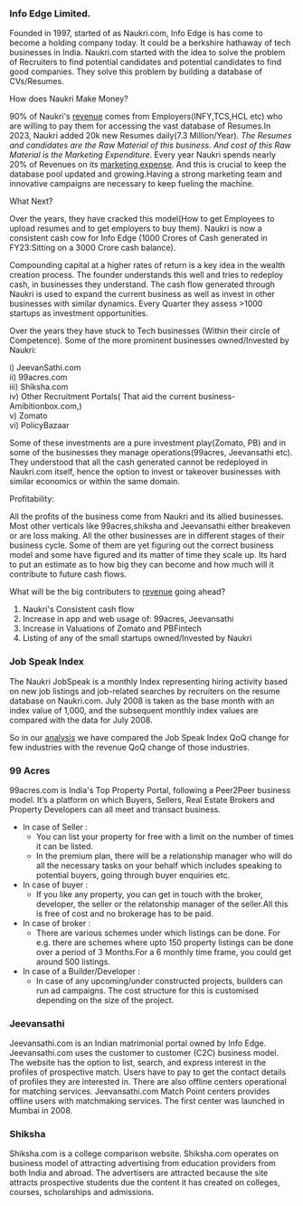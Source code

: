 ### Info Edge Limited.

Founded in 1997, started of as Naukri.com, Info Edge is has come to become a holding company today. It could be a berkshire hathaway of tech businesses in India. 
Naukri.com  started with the idea to solve the problem of Recruiters to find potential candidates and potential candidates to find good companies. They solve this problem by building a database of CVs/Resumes.

How does Naukri Make Money?

90% of Naukri's [revenue](https://github.com/qodeinvestments/Swan-Documentation/assets/67407393/50721c74-fab3-49a6-94dd-8ec47c9a7013) comes from Employers(INFY,TCS,HCL etc) who are willing to pay them for accessing the vast database of Resumes.In 2023, Naukri added 20k new Resumes daily(7.3 Million/Year). *The Resumes and candidates are the Raw Material of this business. And cost of this Raw Material is the Marketing Expenditure*. Every year Naukri spends nearly 20% of Revenues on its [marketing expense](https://github.com/qodeinvestments/Swan-Documentation/assets/67407393/13e4707e-ec33-4d98-af41-bc66dff4f091). And this is crucial to keep the database pool updated and growing.Having a strong marketing team and innovative campaigns are necessary to keep fueling the machine. 

What Next?

Over the years, they have cracked this model(How to get Employees to upload resumes and to get employers to buy them). Naukri is now a consistent cash cow for Info Edge (1000 Crores of Cash generated in FY23:Sitting on a 3000 Crore cash balance).

Compounding capital at a higher rates of return is a key idea in the wealth creation process. The founder understands this well and tries to redeploy cash, in businesses they understand. The cash flow generated through Naukri is used to expand the current business as well as invest in other businesses with similar dynamics. Every Quarter they assess >1000 startups as investment opportunities.

Over the years they have stuck to Tech businesses (Within their circle of Competence). Some of the more prominent businesses owned/Invested by Naukri:

i)    JeevanSathi.com  
ii)   99acres.com  
iii)  Shiksha.com  
iv)   Other Recruitment Portals( That aid the current business- Amibitionbox.com,)  
v)    Zomato  
vi)   PolicyBazaar  

Some of these investments are a pure investment play(Zomato, PB) and in some of the businesses they manage operations(99acres, Jeevansathi etc). They understood that all the cash generated cannot be redeployed in Naukri.com itself, hence the option to invest or takeover businesses with similar economics or within the same domain. 

Profitability:

All the profits of the business come from Naukri and its allied businesses. Most other verticals like 99acres,shiksha and Jeevansathi either breakeven or are loss making. All the other businesses are in different stages of their business cycle. Some of them are yet figuring out the correct business model and some have figured and its matter of time they scale up. Its hard to put an estimate as to how big they can become and how much will it contribute to future cash flows. 

What will be the big contributers to [revenue](https://docs.google.com/spreadsheets/d/1IMoKGuwUb64yxszcIf6k6B2y7QmEqcsw/edit#gid=1125318390) going ahead?

1. Naukri's Consistent cash flow
2. Increase in app and web usage of: 99acres, Jeevansathi
3. Increase in Valuations of Zomato and PBFintech
4. Listing of any of the small startups owned/Invested by Naukri

### Job Speak Index

The Naukri JobSpeak is a monthly Index representing hiring activity based on new job listings and job-related searches by recruiters on the resume database on Naukri.com. July 2008 is taken as the base month with an index value of 1,000, and the subsequent monthly index values are compared with the data for July 2008.

So in our [analysis](https://docs.google.com/spreadsheets/d/1R0J1vF3jfKFHCFlaO7hwxUmQM_hSBz1V/edit#gid=996107190) we have compared the Job Speak Index QoQ change for few industries with the revenue QoQ change of those industries. 


### 99 Acres
99acres.com is India's Top Property Portal, following a Peer2Peer business model. It’s a platform on which Buyers, Sellers, Real Estate Brokers and Property Developers can all meet and transact business.
* In case of Seller : 
  * You can list your property for free with a limit on the number of times it can be listed.
  * In the premium plan, there will be a relationship manager who will do all the necessary tasks on your behalf which includes speaking to potential buyers, going through      buyer enquiries etc.
* In case of buyer :
  * If you like any property, you can get in touch with the broker, developer, the seller or the relatonship manager of the seller.All this is free of cost and no brokerage has to be paid.
* In case of broker :
  * There are various schemes under which listings can be done. For e.g. there are schemes where upto 150 property listings can be done over a period of 3 Months.For a 6 monthly time frame, you could get around 500 listings.
* In case of a Builder/Developer :
  * In case of any upcoming/under constructed projects, builders can run ad campaigns. The cost structure for this is customised depending on the size of the project.
 
### Jeevansathi
Jeevansathi.com is an Indian matrimonial portal owned by Info Edge. Jeevansathi.com uses the customer to customer (C2C) business model. The website has the option to list, search, and express interest in the profiles of prospective match. Users have to pay to get the contact details of profiles they are interested in. There are also offline centers operational for matching services. Jeevansathi.com Match Point centers provides offline users with matchmaking services. The first center was launched in Mumbai in 2008.

### Shiksha
Shiksha.com is a college comparison website. Shiksha.com operates on business model of attracting advertising from education providers from both India and abroad. The advertisers are attracted because the site attracts prospective students due the content it has created on colleges, courses, scholarships and admissions.
    
    


















